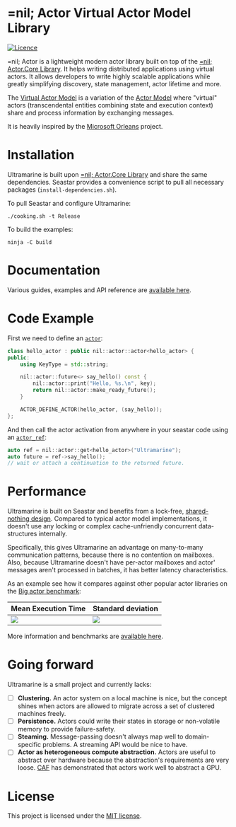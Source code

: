 # =nil; Actor Virtual Actor Model Library
[![Licence](https://img.shields.io/github/license/HippoBaro/ultramarine.svg?color=%23120a8f&style=for-the-badge)](https://github.com/nilfoundation/actor-cluster/blob/master/LICENSE)

=nil; Actor is a lightweight modern actor library built on top of the [=nil; Actor.Core Library](https://github.com/nilfoundation/actor-core). It helps writing distributed applications using virtual actors. It allows developers to write highly scalable applications while greatly simplifying discovery, state management, actor lifetime and more.

The [Virtual Actor Model](http://research.microsoft.com/apps/pubs/default.aspx?id=210931) is a variation of the [Actor Model](https://en.wikipedia.org/wiki/Actor_model) where "virtual" actors (transcendental entities combining state and execution context) share and process information by exchanging messages. 

It is heavily inspired by the [Microsoft Orleans](https://dotnet.github.io/orleans/Documentation/index.html) project.

# Installation

Ultramarine is built upon [=nil; Actor.Core Library](https://github.com/nilfoundation/actor-core) and share the same dependencies. Seastar provides a convenience script to pull all necessary packages (`install-dependencies.sh`).

To pull Seastar and configure Ultramarine:

```
./cooking.sh -t Release
```

To build the examples:

```
ninja -C build
```

# Documentation

Various guides, examples and API reference are [available here](https://hippobaro.github.io/ultramarine/).

# Code Example

First we need to define an [`actor`](https://hippobaro.github.io/ultramarine/api/doc_ultramarine__actor/):

```cpp
class hello_actor : public nil::actor::actor<hello_actor> {
public:
    using KeyType = std::string;

    nil::actor::future<> say_hello() const {
        nil::actor::print("Hello, %s.\n", key);
        return nil::actor::make_ready_future();
    }

    ACTOR_DEFINE_ACTOR(hello_actor, (say_hello));
};
```

And then call the actor activation from anywhere in your seastar code using an [`actor_ref`](https://hippobaro.github.io/ultramarine/api/doc_ultramarine__actor_ref#standardese-ultramarine__actor_ref-Actor-):

```cpp
auto ref = nil::actor::get<hello_actor>("Ultramarine");
auto future = ref->say_hello();
// wait or attach a continuation to the returned future.
```

# Performance

Ultramarine is built on Seastar and benefits from a lock-free, [shared-nothing design](http://seastar.io/shared-nothing/). Compared to typical actor model implementations, it doesn't use any locking or complex cache-unfriendly concurrent data-structures internally.

Specifically, this gives Ultramarine an advantage on many-to-many communication patterns, because there is no contention on mailboxes. Also, because Ultramarine doesn't have per-actor mailboxes and actor' messages aren't processed in batches, it has better latency characteristics.

As an example see how it compares against other popular actor libraries on the [Big actor benchmark](http://release.softlab.ntua.gr/bencherl/files/erlang01-aronis.pdf):

Mean Execution Time        | Standard deviation
---------------------------|--------------------
![](https://hippobaro.github.io/ultramarine/assets/big_met.png)    | ![](https://hippobaro.github.io/ultramarine/assets/big_std.png)

More information and benchmarks are [available here](https://hippobaro.github.io/ultramarine/benchmarks).

# Going forward

Ultramarine is a small project and currently lacks:
- [ ] **Clustering.** An actor system on a local machine is nice, but the concept shines when actors are allowed to migrate across a set of clustered machines freely.
- [ ] **Persistence.** Actors could write their states in storage or non-volatile memory to provide failure-safety.
- [ ] **Steaming.** Message-passing doesn't always map well to domain-specific problems. A streaming API would be nice to have.
- [ ] **Actor as heterogeneous compute abstraction.** Actors are useful to abstract over hardware because the abstraction's requirements are very loose. [CAF](https://actor-framework.org/) has demonstrated that actors work well to abstract a GPU.

# License

This project is licensed under the [MIT license](https://github.com/HippoBaro/ultramarine/blob/master/LICENSE).
